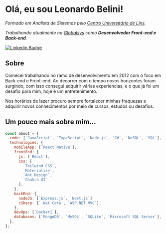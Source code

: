 # Olá, eu sou Leonardo Belini!

_Formado em Analista de Sistemas pelo [Centro Universitário de Lins](https://www.unilins.edu.br/)._

_Trabalhando atualmente na [Globalsys](https://www.globalsys.com.br/) como __Desenvolvedor Front-end e Back-end__._

[![Linkedin Badge](https://img.shields.io/badge/-leobelini-blue?style=flat-square&logo=Linkedin&logoColor=white&link=https://www.linkedin.com/in/leobelini/)](https://www.linkedin.com/in/leobelini/)

## Sobre
Comecei trabalhando no ramo de desenvolvimento em 2012 com o foco em Back-end e Front-end. Ao decorrer com o tempo novos horizontes foram surgindo, com isso consegui adquirir várias experiencias, e o que já foi um desafio para mim, hoje é um entretenimento.

Nos horários de lazer procuro sempre fortalecer minhas fraquezas e adquirir novos conhecimentos por meio de cursos, estudos ou desafios.

## Um pouco mais sobre mim...
```javascript
const about = {
  code: [`JavaScript`, `TypeScript`, `Node.js`, `C#`, `NoSQL`, `SQL`],
  technologies: {
    mobileApp: [`React Native`],
    frontEnd: {
      js: [`React`],
      css: [
        `Tailwind CSS`,
        `Materialize`,
        `Ant Design`,
        `Chakra UI`
      ],
    },
    backEnd: {
      nodeJS: [`Express.js`, `Nest.js`]
      cSharp: [`.Net Core`, `ASP.NET MVC`],
    },
    devOps: [`Docker🐳`],
    databases: [`MongoDB`, `MySQL`, `SQLite`, `Microsoft SQL Server`],
  },
};
```
